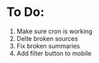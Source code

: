 # To Do:
1. Make sure cron is working
2. Delte broken sources
3. Fix broken summaries
4. Add filter button to mobile